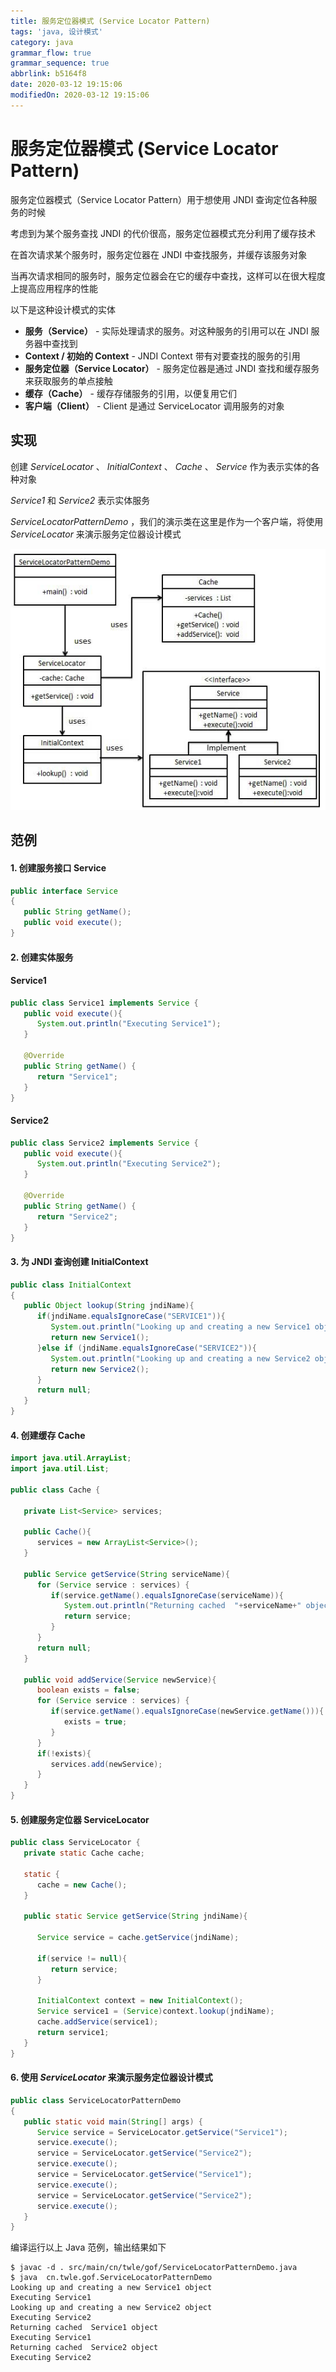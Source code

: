 ```yaml
---
title: 服务定位器模式 (Service Locator Pattern)
tags: 'java, 设计模式'
category: java
grammar_flow: true
grammar_sequence: true
abbrlink: b5164f8
date: 2020-03-12 19:15:06
modifiedOn: 2020-03-12 19:15:06
---
```

# 服务定位器模式 (Service Locator Pattern) #

服务定位器模式（Service Locator Pattern）用于想使用 JNDI 查询定位各种服务的时候

考虑到为某个服务查找 JNDI 的代价很高，服务定位器模式充分利用了缓存技术

在首次请求某个服务时，服务定位器在 JNDI 中查找服务，并缓存该服务对象

当再次请求相同的服务时，服务定位器会在它的缓存中查找，这样可以在很大程度上提高应用程序的性能

以下是这种设计模式的实体

 *  **服务（Service）** \- 实际处理请求的服务。对这种服务的引用可以在 JNDI 服务器中查找到
 *  **Context / 初始的 Context** \- JNDI Context 带有对要查找的服务的引用
 *  **服务定位器（Service Locator）** \- 服务定位器是通过 JNDI 查找和缓存服务来获取服务的单点接触
 *  **缓存（Cache）** \- 缓存存储服务的引用，以便复用它们
 *  **客户端（Client）** \- Client 是通过 ServiceLocator 调用服务的对象

<!-- more -->

## 实现 ##

创建 *ServiceLocator* 、 *InitialContext* 、 *Cache* 、 *Service* 作为表示实体的各种对象

*Service1* 和 *Service2* 表示实体服务

*ServiceLocatorPatternDemo* ，我们的演示类在这里是作为一个客户端，将使用 *ServiceLocator* 来演示服务定位器设计模式

![服务定位器模式](../../image/servicelocator_pattern_1.jpg)

## 范例 ##

#### 1. 创建服务接口 Service     ####

```java
public interface Service
{
   public String getName();
   public void execute();
}
```

#### 2. 创建实体服务 ####

#### Service1     ####

```java
public class Service1 implements Service {
   public void execute(){
      System.out.println("Executing Service1");
   }

   @Override
   public String getName() {
      return "Service1";
   }
}
```

#### Service2     ####

```java
public class Service2 implements Service {
   public void execute(){
      System.out.println("Executing Service2");
   }

   @Override
   public String getName() {
      return "Service2";
   }
}
```

#### 3. 为 JNDI 查询创建 InitialContext     ####

```java
public class InitialContext
{
   public Object lookup(String jndiName){
      if(jndiName.equalsIgnoreCase("SERVICE1")){
         System.out.println("Looking up and creating a new Service1 object");
         return new Service1();
      }else if (jndiName.equalsIgnoreCase("SERVICE2")){
         System.out.println("Looking up and creating a new Service2 object");
         return new Service2();
      }
      return null;      
   }
}
```

#### 4. 创建缓存 Cache     ####

```java
import java.util.ArrayList;
import java.util.List;

public class Cache {

   private List<Service> services;

   public Cache(){
      services = new ArrayList<Service>();
   }

   public Service getService(String serviceName){
      for (Service service : services) {
         if(service.getName().equalsIgnoreCase(serviceName)){
            System.out.println("Returning cached  "+serviceName+" object");
            return service;
         }
      }
      return null;
   }

   public void addService(Service newService){
      boolean exists = false;
      for (Service service : services) {
         if(service.getName().equalsIgnoreCase(newService.getName())){
            exists = true;
         }
      }
      if(!exists){
         services.add(newService);
      }
   }
}
```

#### 5. 创建服务定位器 ServiceLocator     ####

```java
public class ServiceLocator {
   private static Cache cache;

   static {
      cache = new Cache();      
   }

   public static Service getService(String jndiName){

      Service service = cache.getService(jndiName);

      if(service != null){
         return service;
      }

      InitialContext context = new InitialContext();
      Service service1 = (Service)context.lookup(jndiName);
      cache.addService(service1);
      return service1;
   }
}
```

#### 6. 使用 *ServiceLocator* 来演示服务定位器设计模式     ####

```java
public class ServiceLocatorPatternDemo
{
   public static void main(String[] args) {
      Service service = ServiceLocator.getService("Service1");
      service.execute();
      service = ServiceLocator.getService("Service2");
      service.execute();
      service = ServiceLocator.getService("Service1");
      service.execute();
      service = ServiceLocator.getService("Service2");
      service.execute();        
   }
}
```

编译运行以上 Java 范例，输出结果如下

```shell
$ javac -d . src/main/cn/twle/gof/ServiceLocatorPatternDemo.java
$ java  cn.twle.gof.ServiceLocatorPatternDemo
Looking up and creating a new Service1 object
Executing Service1
Looking up and creating a new Service2 object
Executing Service2
Returning cached  Service1 object
Executing Service1
Returning cached  Service2 object
Executing Service2
```
